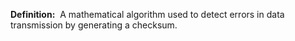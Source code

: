 **Definition:** 
 A mathematical algorithm used to detect errors in data transmission by generating a checksum.